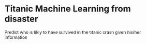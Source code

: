 # Titanic Machine Learning from disaster
 Predict who is likly to have survived in the titanic crash given his/her information
